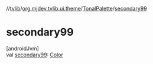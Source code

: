 //[tvlib](../../../index.md)/[org.mjdev.tvlib.ui.theme](../index.md)/[TonalPalette](index.md)/[secondary99](secondary99.md)

# secondary99

[androidJvm]\
val [secondary99](secondary99.md): [Color](https://developer.android.com/reference/kotlin/androidx/compose/ui/graphics/Color.html)

